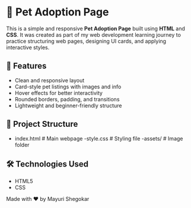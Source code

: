 # 🐾 Pet Adoption Page

This is a simple and responsive **Pet Adoption Page** built using **HTML** and **CSS**. It was created as part of my web development learning journey to practice structuring web pages, designing UI cards, and applying interactive styles.

## 🚀 Features

- Clean and responsive layout
- Card-style pet listings with images and info
- Hover effects for better interactivity
- Rounded borders, padding, and transitions
- Lightweight and beginner-friendly structure

## 📁 Project Structure
- index.html # Main webpage
-style.css # Styling file
-assets/ # Image folder

## 🛠 Technologies Used

- HTML5
- CSS

Made with ❤️ by Mayuri Shegokar
